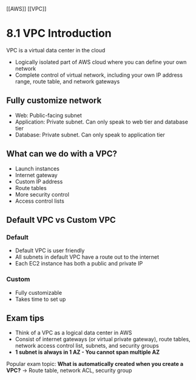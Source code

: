 [[AWS]] [[VPC]]
# 8.1 VPC Introduction
VPC is a virtual data center in the cloud
- Logically isolated part of AWS cloud where you can define your own network
- Complete control of virtual network, including your own IP address range, route table, and network gateways

## Fully customize network

- Web: Public-facing subnet
- Application: Private subnet. Can only speak to web tier and database tier
- Database: Private subnet. Can only speak to application tier
## What can we do with a VPC?

- Launch instances
- Internet gateway
- Custom IP address
- Route tables
- More security control
- Access control lists

## Default VPC vs Custom VPC

### Default

- Default VPC is user friendly
- All subnets in default VPC have a route out to the internet
- Each EC2 instance has both a public and private IP

### Custom

- Fully customizable
- Takes time to set up

## Exam tips

- Think of a VPC as a logical data center in AWS
- Consist of internet gateways (or virtual private gateway), route tables, network access control list, subnets, and security groups
- **1 subnet is always in 1 AZ - You cannot span multiple AZ** 

Popular exam topic:
**What is automatically created when you create a VPC?**
-> Route table, network ACL, security group